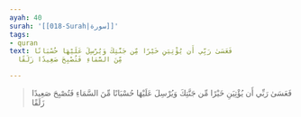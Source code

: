 ```yaml
---
ayah: 40
surah: '[[018-Surah|سورة]]'
tags:
- quran
text: فَعَسَىٰ رَبِّي أَن يُؤْتِيَنِ خَيْرًا مِّن جَنَّتِكَ وَيُرْسِلَ عَلَيْهَا حُسْبَانًا
  مِّنَ السَّمَاءِ فَتُصْبِحَ صَعِيدًا زَلَقًا

---
```

> فَعَسَىٰ رَبِّي أَن يُؤْتِيَنِ خَيْرًا مِّن جَنَّتِكَ وَيُرْسِلَ عَلَيْهَا حُسْبَانًا مِّنَ السَّمَاءِ فَتُصْبِحَ صَعِيدًا زَلَقًا
